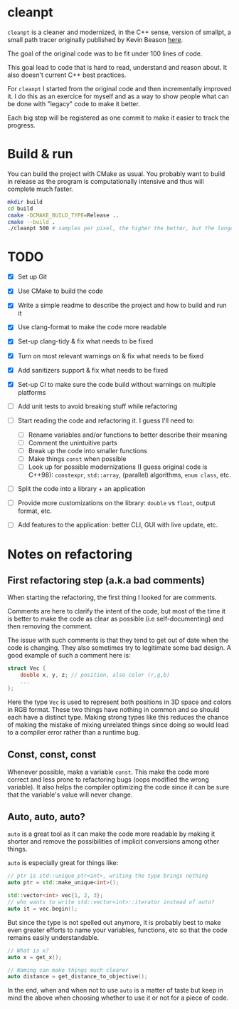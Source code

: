 # cleanpt

`cleanpt` is a cleaner and modernized, in the C++ sense, version of smallpt, a small path tracer originally published by Kevin Beason [here](https://www.kevinbeason.com/smallpt/).

The goal of the original code was to be fit under 100 lines of code.

This goal lead to code that is hard to read, understand and reason about.
It also doesn't current C++ best practices.

For `cleanpt` I started from the original code and then incrementally improved it.
I do this as an exercice for myself and as a way to show people what can be done with "legacy" code to make it better.

Each big step will be registered as one commit to make it easier to track the progress.

# Build & run

You can build the project with CMake as usual.
You probably want to build in release as the program is computationally intensive and thus will complete much faster.
```bash
mkdir build
cd build
cmake -DCMAKE_BUILD_TYPE=Release ..
cmake --build .
./cleanpt 500 # samples per pixel, the higher the better, but the longer it takes
```

# TODO
 - [x] Set up Git
 - [x] Use CMake to build the code
 - [x] Write a simple readme to describe the project and how to build and run it
 - [x] Use clang-format to make the code more readable
 - [x] Set-up clang-tidy & fix what needs to be fixed
 - [x] Turn on most relevant warnings on & fix what needs to be fixed
 - [x] Add sanitizers support & fix what needs to be fixed
 - [x] Set-up CI to make sure the code build without warnings on multiple platforms
 - [ ] Add unit tests to avoid breaking stuff while refactoring
 - [ ] Start reading the code and refactoring it. I guess I'll need to:
   - [ ] Rename variables and/or functions to better describe their meaning
   - [ ] Comment the unintuitive parts
   - [ ] Break up the code into smaller functions
   - [ ] Make things `const` when possible
   - [ ] Look up for possible modernizations (I guess original code is C++98): `constexpr`, `std::array`, (parallel) algorithms, `enum class`, etc.
 - [ ] Split the code into a library + an application
 - [ ] Provide more customizations on the library: `double` vs `float`, output format, etc.
 - [ ] Add features to the application: better CLI, GUI with live update, etc.


# Notes on refactoring

## First refactoring step (a.k.a bad comments)
When starting the refactoring, the first thing I looked for are comments.

Comments are here to clarify the intent of the code, but most of the time it is better to make the code as clear as possible (i.e self-documenting) and then removing the comment.

The issue with such comments is that they tend to get out of date when the code is changing.
They also sometimes try to legitimate some bad design.
A good example of such a comment here is:
```cpp
struct Vec {
    double x, y, z; // position, also color (r,g,b)
    ...
};
```
Here the type `Vec` is used to represent both positions in 3D space and colors in RGB format.
These two things have nothing in common and so should each have a distinct type.
Making strong types like this reduces the chance of making the mistake of mixing unrelated things since doing so would lead to a compiler error rather than a runtime bug.

## Const, const, const
Whenever possible, make a variable `const`.
This make the code more correct and less prone to refactoring bugs (oops modified the wrong variable).
It also helps the compiler optimizing the code since it can be sure that the variable's value will never change.

## Auto, auto, auto?
`auto` is a great tool as it can make the code more readable by making it shorter and remove the possibilities of implicit conversions among other things.

`auto` is especially great for things like:
```cpp
// ptr is std::unique_ptr<int>, writing the type brings nothing
auto ptr = std::make_unique<int>();

std::vector<int> vec{1, 2, 3};
// who wants to write std::vector<int>::iterator instead of auto?
auto it = vec.begin();
```

But since the type is not spelled out anymore, it is probably best to make even greater efforts to name your variables, functions, etc so that the code remains easily understandable.
```cpp
// What is x?
auto x = get_x();

// Naming can make things much clearer
auto distance = get_distance_to_objective();
```

In the end, when and when not to use `auto` is a matter of taste but keep in mind the above when choosing whether to use it or not for a piece of code.